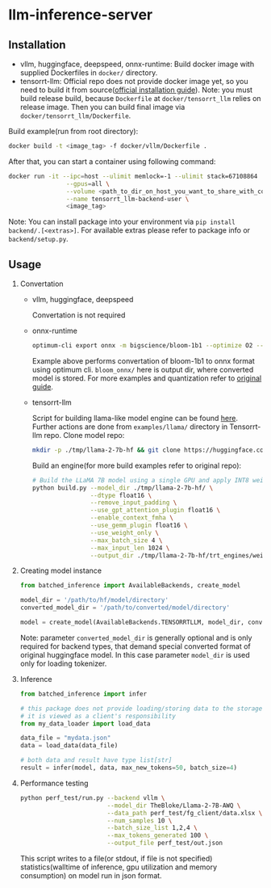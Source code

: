 # llm-inference-server

## Installation
- vllm, huggingface, deepspeed, onnx-runtime:
    Build docker image with supplied Dockerfiles in `docker/` directory.
- tensorrt-llm:
    Official repo does not provide docker image yet, so you need to build it from source([official installation guide](https://github.com/NVIDIA/TensorRT-LLM/blob/main/docs/source/installation.md)). Note: you must build release build, because `Dockerfile` at `docker/tensorrt_llm` relies on release image. Then you can build final image via `docker/tensorrt_llm/Dockerfile`.

Build example(run from root directory):

```bash
docker build -t <image_tag> -f docker/vllm/Dockerfile .
```

After that, you can start a container using following command:

```bash
docker run -it --ipc=host --ulimit memlock=-1 --ulimit stack=67108864  \
                --gpus=all \
                --volume <path_to_dir_on_host_you_want_to_share_with_container>:<abs_path_to_shared_folder_in_container> \
                --name tensorrt_llm-backend-user \
                <image_tag> 
```

Note: You can install package into your environment via `pip install backend/.[<extras>]`. For available extras please refer to package info or `backend/setup.py`.

## Usage

1. Convertation
    - vllm, huggingface, deepspeed

        Convertation is not required

    - onnx-runtime

        ```bash
        optimum-cli export onnx -m bigscience/bloom-1b1 --optimize O2 --device cuda --fp16 bloom_onnx/
        ```

        Example above performs convertation of bloom-1b1 to onnx format using optimum cli. `bloom_onnx/` here is output dir, where converted model is stored.
        For more examples and quantization refer to [original guide](https://github.com/huggingface/optimum#onnx--onnx-runtime).
        
    - tensorrt-llm

        Script for building llama-like model engine can be found [here](https://github.com/NVIDIA/TensorRT-LLM/tree/main/examples/llama).
        Further actions are done from `examples/llama/` directory in Tensorrt-llm repo.
        Clone model repo:

        ```bash
        mkdir -p ./tmp/llama-2-7b-hf && git clone https://huggingface.co/daryl149/llama-2-7b-hf ./tmp/llama-2-7b-hf
        ```
        Build an engine(for more build examples refer to original repo):

        ```bash
        # Build the LLaMA 7B model using a single GPU and apply INT8 weight-only quantization.
        python build.py --model_dir ./tmp/llama-2-7b-hf/ \
                        --dtype float16 \
                        --remove_input_padding \
                        --use_gpt_attention_plugin float16 \
                        --enable_context_fmha \
                        --use_gemm_plugin float16 \
                        --use_weight_only \
                        --max_batch_size 4 \
                        --max_input_len 1024 \
                        --output_dir ./tmp/llama-2-7b-hf/trt_engines/weight_only/1-gpu/
        ```

2. Creating model instance
    ```python
    from batched_inference import AvailableBackends, create_model

    model_dir = '/path/to/hf/model/directory'
    converted_model_dir = '/path/to/converted/model/directory'

    model = create_model(AvailableBackends.TENSORRTLLM, model_dir, converted_model_dir)
    ```
    
    Note: parameter `converted_model_dir` is generally optional and is only required for backend types, that demand special converted format of original huggingface model. In this case parameter `model_dir` is used only for loading tokenizer.
3. Inference

    ```python
    from batched_inference import infer

    # this package does not provide loading/storing data to the storage, 
    # it is viewed as a client's responsibility
    from my_data_loader import load_data

    data_file = "mydata.json"
    data = load_data(data_file)

    # both data and result have type list[str]
    result = infer(model, data, max_new_tokens=50, batch_size=4)
    ```

4. Performance testing

    ```bash
    python perf_test/run.py --backend vllm \
                            --model_dir TheBloke/Llama-2-7B-AWQ \
                            --data_path perf_test/fg_client/data.xlsx \
                            --num_samples 10 \
                            --batch_size_list 1,2,4 \
                            --max_tokens_generated 100 \
                            --output_file perf_test/out.json
    ```

    This script writes to a file(or stdout, if file is not specified) statistics(walltime of inference, gpu utilization and memory consumption) on model run in json format.